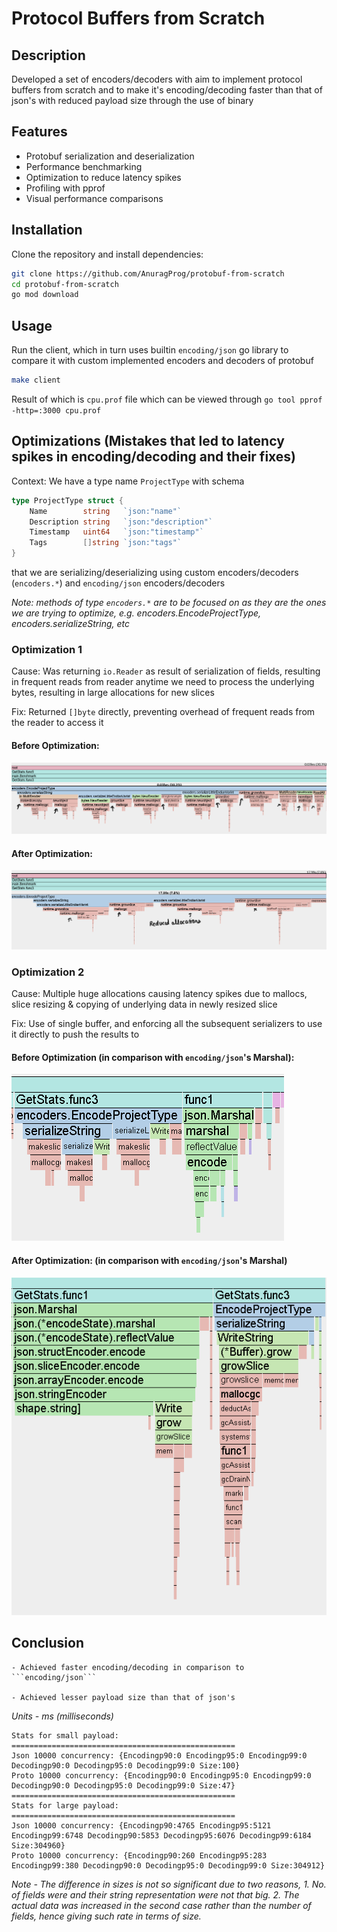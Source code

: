 # Protocol Buffers from Scratch

## Description

Developed a set of encoders/decoders with aim to implement protocol buffers from scratch and to make it's encoding/decoding faster than that of json's with reduced payload size through the use of binary

## Features

- Protobuf serialization and deserialization
- Performance benchmarking
- Optimization to reduce latency spikes
- Profiling with pprof
- Visual performance comparisons

## Installation

Clone the repository and install dependencies:

```sh
git clone https://github.com/AnuragProg/protobuf-from-scratch
cd protobuf-from-scratch
go mod download
```

## Usage

Run the client, which in turn uses builtin ```encoding/json``` go library to compare it with custom implemented encoders and decoders of protobuf

```sh
make client
```

Result of which is ```cpu.prof``` file which can be viewed through ```go tool pprof -http=:3000 cpu.prof```

## Optimizations (Mistakes that led to latency spikes in encoding/decoding and their fixes)

Context: We have a type name `ProjectType` with schema
```go
type ProjectType struct {
	Name        string   `json:"name"`
	Description string   `json:"description"`
	Timestamp   uint64   `json:"timestamp"`
	Tags        []string `json:"tags"`
}
```
that we are serializing/deserializing using custom encoders/decoders (```encoders.*```) and ```encoding/json``` encoders/decoders

*Note: methods of type ```encoders.*``` are to be focused on as they are the ones we are trying to optimize, e.g. encoders.EncodeProjectType, encoders.serializeString, etc*

### Optimization 1

Cause: Was returning ```io.Reader``` as result of serialization of fields, resulting in frequent reads from reader anytime we need to process the underlying bytes, resulting in large allocations for new slices

Fix: Returned ```[]byte``` directly, preventing overhead of frequent reads from the reader to access it

#### Before Optimization:

![Before Optimization](./assets/before-optimization-continuous-reading-writing-to-ioreader.png)

#### After Optimization:

![After Optimization](./assets/after-optimization-continuous-reading-writing-to-ioreader.png)


### Optimization 2

Cause: Multiple huge allocations causing latency spikes due to mallocs, slice resizing & copying of underlying data in newly resized slice

Fix: Use of single buffer, and enforcing all the subsequent serializers to use it directly to push the results to

#### Before Optimization (in comparison with ```encoding/json```'s Marshal):

![Before Optimization](./assets/before-optimization-large-proto-encoding-latency-due-to-multiple-allocations.png)

#### After Optimization: (in comparison with ```encoding/json```'s Marshal)

![After Optimization](./assets/after-optimization-large-proto-encoding-latency-due-to-multiple-allocations.png)

## Conclusion

    - Achieved faster encoding/decoding in comparison to ```encoding/json```

    - Achieved lesser payload size than that of json's

*Units - ms (milliseconds)*

```
Stats for small payload:
==================================================
Json 10000 concurrency: {Encodingp90:0 Encodingp95:0 Encodingp99:0 Decodingp90:0 Decodingp95:0 Decodingp99:0 Size:100}
Proto 10000 concurrency: {Encodingp90:0 Encodingp95:0 Encodingp99:0 Decodingp90:0 Decodingp95:0 Decodingp99:0 Size:47}
==================================================
Stats for large payload:
==================================================
Json 10000 concurrency: {Encodingp90:4765 Encodingp95:5121 Encodingp99:6748 Decodingp90:5853 Decodingp95:6076 Decodingp99:6184 Size:304960}
Proto 10000 concurrency: {Encodingp90:260 Encodingp95:283 Encodingp99:380 Decodingp90:0 Decodingp95:0 Decodingp99:0 Size:304912}
```

*Note - The difference in sizes is not so significant due to two reasons, 1. No. of fields were and their string representation were not that big. 2. The actual data was increased in the second case rather than the number of fields, hence giving such rate in terms of size.*
